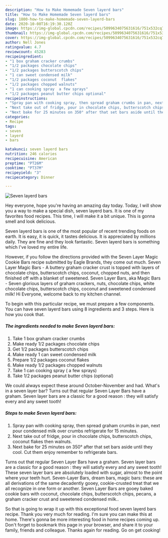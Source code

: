 ```yaml
---
description: "How to Make Homemade Seven layerd bars"
title: "How to Make Homemade Seven layerd bars"
slug: 1800-how-to-make-homemade-seven-layerd-bars
date: 2020-10-08T16:19:30.120Z
image: https://img-global.cpcdn.com/recipes/5099634075631616/751x532cq70/seven-layerd-bars-recipe-main-photo.jpg
thumbnail: https://img-global.cpcdn.com/recipes/5099634075631616/751x532cq70/seven-layerd-bars-recipe-main-photo.jpg
cover: https://img-global.cpcdn.com/recipes/5099634075631616/751x532cq70/seven-layerd-bars-recipe-main-photo.jpg
author: Nell Jones
ratingvalue: 4.7
reviewcount: 45283
recipeingredient:
- "1 box graham cracker crumbs"
- "1/2 packages chocolate chips"
- "1/2 packages butterscotch chips"
- "1 can sweet condensed milk"
- "1/2 packages coconut  flakes"
- "1/2 packages chopped walnuts"
- "1 can cooking spray  a few sprays"
- "1/2 packages peanut butter chips optional"
recipeinstructions:
- "Spray pan with cooking spray, then spread graham crumbs in pan, next pour condensed milk over crumbs refrigerate for 15 minutes."
- "Next take out of fridge, pour in chocolate chips, butterscotch chips, coconut flakes then walnuts."
- "Next bake for 25 minutes on 350° after that set bars aside until they cool. Cut them enjoy remember to refrigerate bars."
categories:
- Recipe
tags:
- seven
- layerd
- bars

katakunci: seven layerd bars 
nutrition: 246 calories
recipecuisine: American
preptime: "PT26M"
cooktime: "PT37M"
recipeyield: "3"
recipecategory: Dinner

---
```



![Seven layerd bars](https://img-global.cpcdn.com/recipes/5099634075631616/751x532cq70/seven-layerd-bars-recipe-main-photo.jpg)

Hey everyone, hope you're having an amazing day today. Today, I will show you a way to make a special dish, seven layerd bars. It is one of my favorites food recipes. This time, I will make it a bit unique. This is gonna smell and look delicious.

Seven layerd bars is one of the most popular of recent trending foods on earth. It is easy, it is quick, it tastes delicious. It is appreciated by millions daily. They are fine and they look fantastic. Seven layerd bars is something which I've loved my entire life.

However, if you follow the directions provided with the Seven Layer Magic Cookie Bars recipe submitted by Eagle Brands, they come out much. Seven Layer Magic Bars - A buttery graham cracker crust is topped with layers of chocolate chips, butterscotch chips, coconut, chopped nuts, and then finished off with a blanket of sweetened. Seven Layer Bars, aka Magic Bars - Seven glorious layers of graham crackers, nuts, chocolate chips, white chocolate chips, butterscotch chips, coconut and sweetened condensed milk! Hi Everyone, welcome back to my kitchen channel.


To begin with this particular recipe, we must prepare a few components. You can have seven layerd bars using 8 ingredients and 3 steps. Here is how you cook that.

<!--inarticleads1-->

##### The ingredients needed to make Seven layerd bars:

1. Take 1 box graham cracker crumbs
1. Make ready 1/2 packages chocolate chips
1. Get 1/2 packages butterscotch chips
1. Make ready 1 can sweet condensed milk
1. Prepare 1/2 packages coconut  flakes
1. Make ready 1/2 packages chopped walnuts
1. Take 1 can cooking spray ( a few sprays)
1. Take 1/2 packages peanut butter chips (optional)


We could always expect these around October-November and had. What&#39;s in a seven layer bar? Turns out that regular Seven Layer Bars have a graham. Seven layer bars are a classic for a good reason : they will satisfy every and any sweet tooth! 

<!--inarticleads2-->

##### Steps to make Seven layerd bars:

1. Spray pan with cooking spray, then spread graham crumbs in pan, next pour condensed milk over crumbs refrigerate for 15 minutes.
1. Next take out of fridge, pour in chocolate chips, butterscotch chips, coconut flakes then walnuts.
1. Next bake for 25 minutes on 350° after that set bars aside until they cool. Cut them enjoy remember to refrigerate bars.


Turns out that regular Seven Layer Bars have a graham. Seven layer bars are a classic for a good reason : they will satisfy every and any sweet tooth! These seven layer bars are absolutely loaded with sugar, almost to the point where your teeth hurt. Seven-Layer Bars, dream bars, magic bars: these are all derivations of the same decadently gooey, cookie-crusted treat that we all recognize in one form or another. Seven Layer Bars are gooey baked cookie bars with coconut, chocolate chips, butterscotch chips, pecans, a graham cracker crust and sweetened condensed milk.. 

So that is going to wrap it up with this exceptional food seven layerd bars recipe. Thank you very much for reading. I'm sure you can make this at home. There's gonna be more interesting food in home recipes coming up. Don't forget to bookmark this page in your browser, and share it to your family, friends and colleague. Thanks again for reading. Go on get cooking!
